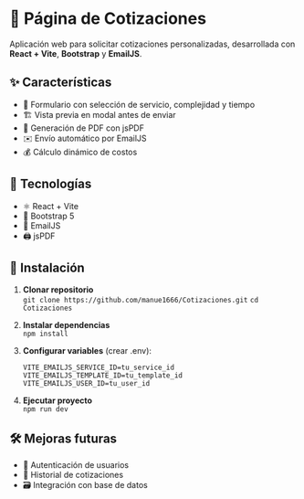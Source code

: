 
# 📝 Página de Cotizaciones

Aplicación web para solicitar cotizaciones personalizadas, desarrollada con **React + Vite**, **Bootstrap** y **EmailJS**.

## ✨ Características
- 📩 Formulario con selección de servicio, complejidad y tiempo
- 🏗 Vista previa en modal antes de enviar
- 📄 Generación de PDF con jsPDF
- ✉️ Envío automático por EmailJS
- 💰 Cálculo dinámico de costos

## 🚀 Tecnologías
- ⚛️ React + Vite
- 🎨 Bootstrap 5
- 📧 EmailJS
- 🖨 jsPDF

## 🔧 Instalación

1. **Clonar repositorio**  
   ``` git clone https://github.com/manue1666/Cotizaciones.git ```
   ``` cd Cotizaciones ```

2. **Instalar dependencias**  
   ``` npm install ```

3. **Configurar variables** (crear .env):  
   ```
   VITE_EMAILJS_SERVICE_ID=tu_service_id
   VITE_EMAILJS_TEMPLATE_ID=tu_template_id
   VITE_EMAILJS_USER_ID=tu_user_id
   ```

4. **Ejecutar proyecto**  
   ``` npm run dev ```

## 🛠 Mejoras futuras
- 🔐 Autenticación de usuarios
- 💾 Historial de cotizaciones
- 🗃 Integración con base de datos
